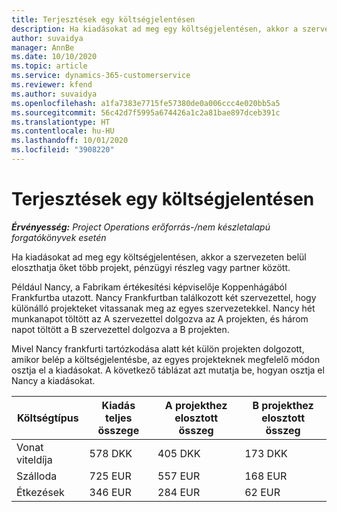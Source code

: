 ```yaml
---
title: Terjesztések egy költségjelentésen
description: Ha kiadásokat ad meg egy költségjelentésen, akkor a szervezeten belül eloszthatja őket több projekt, jogi entitás vagy partner között.
author: suvaidya
manager: AnnBe
ms.date: 10/10/2020
ms.topic: article
ms.service: dynamics-365-customerservice
ms.reviewer: kfend
ms.author: suvaidya
ms.openlocfilehash: a1fa7383e7715fe57380de0a006ccc4e020bb5a5
ms.sourcegitcommit: 56c42d7f5995a674426a1c2a81bae897dceb391c
ms.translationtype: HT
ms.contentlocale: hu-HU
ms.lasthandoff: 10/01/2020
ms.locfileid: "3908220"
---
```

# <a name="distributions-on-an-expense-report"></a>Terjesztések egy költségjelentésen

_**Érvényesség:** Project Operations erőforrás-/nem készletalapú forgatókönyvek esetén_

Ha kiadásokat ad meg egy költségjelentésen, akkor a szervezeten belül eloszthatja őket több projekt, pénzügyi részleg vagy partner között.

Például Nancy, a Fabrikam értékesítési képviselője Koppenhágából Frankfurtba utazott. Nancy Frankfurtban találkozott két szervezettel, hogy különálló projekteket vitassanak meg az egyes szervezetekkel. Nancy hét munkanapot töltött az A szervezettel dolgozva az A projekten, és három napot töltött a B szervezettel dolgozva a B projekten.

Mivel Nancy frankfurti tartózkodása alatt két külön projekten dolgozott, amikor belép a költségjelentésbe, az egyes projekteknek megfelelő módon osztja el a kiadásokat. A következő táblázat azt mutatja be, hogyan osztja el Nancy a kiadásokat.

| Költségtípus | Kiadás teljes összege | A projekthez elosztott összeg | B projekthez elosztott összeg |
|--------------|----------------------|---------------------------------|---------------------------------|
| Vonat viteldíja   | 578 DKK              | 405 DKK                         | 173 DKK                         |
| Szálloda        | 725 EUR              | 557 EUR                         | 168 EUR                         |
| Étkezések        | 346 EUR              | 284 EUR                         | 62 EUR                          |
